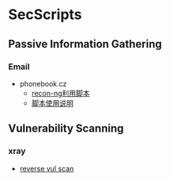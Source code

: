 # SecScripts

## Passive Information Gathering

### Email

- phonebook.cz
  - [recon-ng利用脚本](0_passive_information_gathering/email/phonebook/phonebook.py) 
  - [脚本使用说明](0_passive_information_gathering/email/phonebook/phonebook.md)

## Vulnerability Scanning

### xray
  - [reverse vul scan](1_vulnerability_scanning/xray/reverse/reverse.md)

